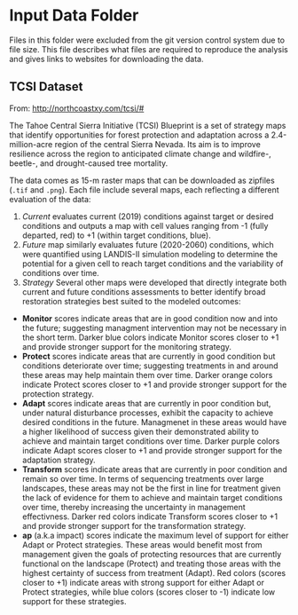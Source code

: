 # Input Data Folder

Files in this folder were excluded from the git version control system due to file size. This file describes what files are required to reproduce the analysis and gives links to websites for downloading the data.

## TCSI Dataset

From: <http://northcoastxy.com/tcsi/#>

The Tahoe Central Sierra Initiative (TCSI) Blueprint is a set of strategy maps that identify opportunities for forest protection and adaptation across a 2.4-million-acre region of the central Sierra Nevada. Its aim is to improve resilience across the region to anticipated climate change and wildfire-, beetle-, and drought-caused tree mortality.

The data comes as 15-m raster maps that can be downloaded as zipfiles (`.tif` and `.png`). Each file include several maps, each reflecting a different evaluation of the data:

1.  *Current* evaluates current (2019) conditions against target or desired conditions and outputs a map with cell values ranging from -1 (fully departed, red) to +1 (within target conditions, blue).
2.  *Future* map similarly evaluates future (2020-2060) conditions, which were quantified using LANDIS-II simulation modeling to determine the potential for a given cell to reach target conditions and the variability of conditions over time.
3.  *Strategy* Several other maps were developed that directly integrate both current and future conditions assessments to better identify broad restoration strategies best suited to the modeled outcomes:

-   **Monitor** scores indicate areas that are in good condition now and into the future; suggesting managment intervention may not be necessary in the short term. Darker blue colors indicate Monitor scores closer to +1 and provide stronger support for the monitoring strategy.
-   **Protect** scores indicate areas that are currently in good condition but conditions deteriorate over time; suggesting treatments in and around these areas may help maintain them over time. Darker orange colors indicate Protect scores closer to +1 and provide stronger support for the protection strategy.
-   **Adapt** scores indicate areas that are currently in poor condition but, under natural disturbance processes, exhibit the capacity to achieve desired conditions in the future. Managmenet in these areas would have a higher likelihood of success given their demonstrated ability to achieve and maintain target conditions over time. Darker purple colors indicate Adapt scores closer to +1 and provide stronger support for the adaptation strategy.
-   **Transform** scores indicate areas that are currently in poor condition and remain so over time. In terms of sequencing treatments over large landscapes, these areas may not be the first in line for treatment given the lack of evidence for them to achieve and maintain target conditions over time, thereby increasing the uncertainty in management effectivness. Darker red colors indicate Transform scores closer to +1 and provide stronger support for the transformation strategy.
-   **ap** (a.k.a impact) scores indicate the maximum level of support for either Adapt or Protect strategies. These areas would benefit most from management given the goals of protecting resources that are currently functional on the landscape (Protect) and treating those areas with the highest certainty of success from treatment (Adapt). Red colors (scores closer to +1) indicate areas with strong support for either Adapt or Protect strategies, while blue colors (scores closer to -1) indicate low support for these strategies.

